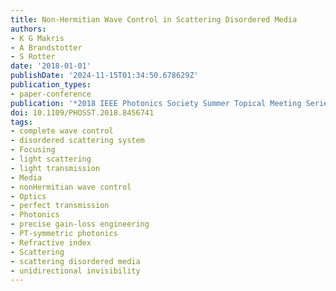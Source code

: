 ```yaml
---
title: Non-Hermitian Wave Control in Scattering Disordered Media
authors:
- K G Makris
- A Brandstotter
- S Rotter
date: '2018-01-01'
publishDate: '2024-11-15T01:34:50.678629Z'
publication_types:
- paper-conference
publication: '*2018 IEEE Photonics Society Summer Topical Meeting Series (SUM)*'
doi: 10.1109/PHOSST.2018.8456741
tags:
- complete wave control
- disordered scattering system
- Focusing
- light scattering
- light transmission
- Media
- nonHermitian wave control
- Optics
- perfect transmission
- Photonics
- precise gain-loss engineering
- PT-symmetric photonics
- Refractive index
- Scattering
- scattering disordered media
- unidirectional invisibility
---
```

